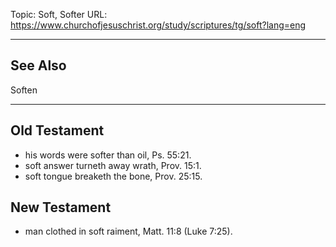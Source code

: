 Topic: Soft, Softer
URL: https://www.churchofjesuschrist.org/study/scriptures/tg/soft?lang=eng

---

## See Also

Soften

---

## Old Testament

- his words were softer than oil, Ps. 55:21.
- soft answer turneth away wrath, Prov. 15:1.
- soft tongue breaketh the bone, Prov. 25:15.

## New Testament

- man clothed in soft raiment, Matt. 11:8 (Luke 7:25).

